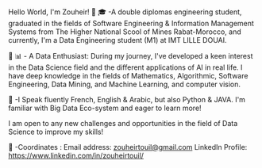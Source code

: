 Hello World, I'm Zouheir! 👋
🎓 -A double diplomas engineering student, graduated in the fields of Software Engineering & Information Management Systems from The Higher National Scool of Mines Rabat-Morocco, 
and currently, I'm a Data Engineering student (M1) at IMT LILLE DOUAI.

🐍 📊 - A Data Enthusiast: During my journey, I've developed a keen interest in the Data Science field and the different applications of AI in real life.
I have deep knowledge in the fields of Mathematics, Algorithmic, Software Engineering, Data Mining, and Machine Learning, and computer vision.

🔎 -I Speak fluently French, English & Arabic, but also Python & JAVA. I'm familiar with Big Data Eco-system and eager to learn more!

I am open to any new challenges and opportunities in the field of Data Science to improve my skills!

📍 -Coordinates :
Email address: zouheirtouil@gmail.com
LinkedIn Profile: https://www.linkedin.com/in/zouheirtouil/
<!---
zouheirtouil/zouheirtouil is a ✨ special ✨ repository because its `README.md` (this file) appears on your GitHub profile.
You can click the Preview link to take a look at your changes.
--->
